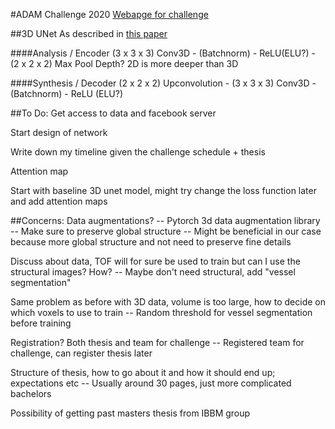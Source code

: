 #ADAM Challenge 2020
[Webapge for challenge](http://adam.isi.uu.nl/)

##3D UNet
As described in [this paper](https://arxiv.org/abs/1606.06650)

####Analysis / Encoder
(3 x 3 x 3) Conv3D  - (Batchnorm) - ReLU(ELU?) - (2 x 2 x 2) Max Pool
Depth? 2D is more deeper than 3D

####Synthesis / Decoder
(2 x 2 x 2) Upconvolution - (3 x 3 x 3) Conv3D - (Batchnorm) - ReLU (ELU?)

##To Do:
Get access to data and facebook server

Start design of network

Write down my timeline given the challenge schedule + thesis

Attention map 

Start with baseline 3D unet model, might try change the loss function later and add attention maps

##Concerns:
Data augmentations?
-- Pytorch 3d data augmentation library
-- Make sure to preserve global structure
-- Might be beneficial in our case because more global structure and not need to preserve fine details

Discuss about data, TOF will for sure be used to train but can I use the structural images? How?
-- Maybe don't need structural, add "vessel segmentation"

Same problem as before with 3D data, volume is too large, how to decide on which voxels to use to train
-- Random threshold for vessel segmentation before training

Registration? Both thesis and team for challenge
-- Registered team for challenge, can register thesis later

Structure of thesis, how to go about it and how it should end up; expectations etc
-- Usually around 30 pages, just more complicated bachelors

Possibility of getting past masters thesis from IBBM group